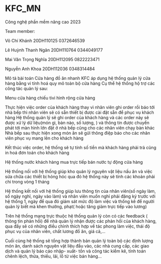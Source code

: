 # KFC_MN
Công nghệ phần mềm nâng cao 2023

Team member:

Võ Chí Khánh 20DH110125 0372646539

Lê Huỳnh Thanh Ngân 20DH110764 0344049177

Mai Văn Trọng Nghĩa 20DH112095 0822223471

Nguyễn Anh Khoa 20DH112036 0348314484

 

 Mô tả bài toán Cửa hàng đồ ăn nhanh KFC áp dụng hệ thống quản lý cửa hàng bằng vi tính hoá quy mô toàn bộ cửa hàng Cụ thể hệ thống hộ trợ các công tác quản lý sau:

Menu cửa hàng chiếu tivi hình rộng cửa hàng

Thực hiện việc order của khách hàng thay vì nhân viên ghi order rồi báo tới nhà bếp thì nhân viên sẽ có sẵn thiết bị được cài đặt sẵn để phục vụ khách hàng Hệ thống quản lý sẽ ghi order của khách hàng và các order này sẽ được xử lý dữ liệu(món gì, bàn nào, số lượng, ) và thông tin được chuyển phát tới màn hình lớn đặt ở nhà bếp cũng cho các nhân viên chạy bàn khác Nhà bếp sau thực hiện xong món ăn sẽ gửi thông điệp báo cho các nhân viên phục vụ mang lên cho khách hàng

Kết thúc việc order, hệ thống sẽ tự tính số tiền mà khách hàng phải trả cũng in hoá đơn toán cho khách hàng

Hệ thống nước khách hàng mua trực tiếp bán nước tự động cửa hàng

Hệ thống nối với hệ thống giúp kho quản lý nguyên vật liệu nấu ăn và việc sửa chữa các thiết bị hỏng hóc qua đó hệ thống này sẽ tính các khoản phải chi trong vòng 1 tháng

Hệ thống kết nối với hệ thống giúp lưu thông tin của nhân viên(số ngày làm, số ngày nghỉ, ngày vào làm) và nhân viên muốn nghỉ phải đăng ký trước với hệ thống 1,  ngày để qua đó giám sát mức độ làm việc và thống kê để người quản lý biết mà khen thưởng, phạt( hoặc tăng giảm trực tiếp vào lương)

Trên hệ thống mạng trực thuộc hệ thống quản lý còn có các feedback ( thông tin phản hồi) để nhà quản lý nhận được các phản hồi của khách hàng, qua đấy sẽ có những điều chỉnh thích hợp về tác phong làm việc, thái độ phục vụ của nhân viên, chất lương đồ ăn, giá cả,…

Cuối cùng hệ thống sẽ tổng hợp thành bản quản lý toàn bộ các định lượng món ăn, danh sách nguyên vật liệu đầu vào, các nhà cung cấp, các giao dịch và quản lý báo cáo nhập- xuất- tồn và công tác kiểm kê, tính toán chênh lệch, thừa, thiếu, lãi, lỗ từ việc bán hàng...
